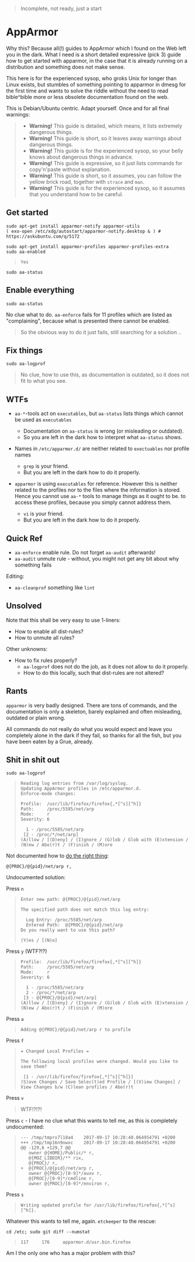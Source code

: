 > Incomplete, not ready, just a start

# AppArmor

Why this?  Because all(!) guides to AppArmor which I found on the Web left you in the dark.
What I need is a short detailed expressive (pick 3) guide how to get started with apparmor,
in the case that it is already running on a distribution and something does not make sense.

This here is for the experienced sysop, who groks Unix for longer than Linux exists,
but stumbles of something pointing to apparmor in dmesg for the first time
and wants to solve the riddle without the need to read bible^bible
more or less obsolete documentation found on the web.

This is Debian/Ubuntu centric.  Adapt yourself.  Once and for all final warnings:

> - **Warning!**  This guide is detailed, which means, it lists extremely dangerous things.
> - **Warning!**  This guide is short, so it leaves away warnings about dangerous things.
> - **Warning!**  This guide is for the experienced sysop, so your belly knows about dangerous things in advance.
> - **Warning!**  This guide is expressive, so it just lists commands for copy'n'paste without explanation.
> - **Warning!**  This guide is short, so it assumes, you can follow the yellow brick road, together with `strace` and `man`.
> - **Warning!**  This guide is for the experienced sysop, so it assumes that you understand how to be careful.

## Get started

    sudo apt-get install apparmor-notify apparmor-utils
    ( exo-open /etc/xdg/autostart/apparmor-notify.desktop & ) # https://askubuntu.com/q/5172

    sudo apt-get install apparmor-profiles apparmor-profiles-extra
    sudo aa-enabled

>     Yes

    sudo aa-status

## Enable everything

    sudo aa-status

No clue what to do.  `aa-enforce` fails for 11 profiles which are listed as "complaining",
because what is presented there cannot be enabled.

> So the obvious way to do it just fails, still searching for a solution ..


## Fix things

    sudo aa-logprof

> No clue, how to use this, as documentation is outdated, so it does not fit to what you see.

## WTFs

- `aa-*`-tools act on `executables`, but `aa-status` lists things which cannot be used as `executables`
  - Documentation on `aa-status` is wrong (or misleading or outdated).
  - So you are left in the dark how to interpret what `aa-status` shows.

- Names in `/etc/apparmor.d/` are neither related to `exectuables` nor profile names
  - `grep` is your friend.
  - But you are left in the dark how to do it properly.

- `apparmor` is using `executables` for reference.
However this is neither related to the profiles nor to the files where the information is stored.
Hence you cannot use `aa-*` tools to manage things as it ought to be.
to access these profiles, because you simply cannot address them.
  - `vi` is your friend.
  - But you are left in the dark how to do it properly.


## Quick Ref

- `aa-enforce` enable rule.  Do not forget `aa-audit` afterwards!
- `aa-audit` unmute rule - without, you might not get any bit about why something fails

Editing:

- `aa-cleanprof` something like `lint`

## Unsolved

Note that this shall be very easy to use 1-liners:

- How to enable all dist-rules?
- How to unmute all rules?

Other unknowns:

- How to fix rules properly?
  - `aa-logprof` does not do the job, as it does not allow to do it properly.
  - How to do this locally, such that dist-rules are not altered?

## Rants

`apparmor` is very badly designed.  There are tons of commands, and the documentation is only a skeleton, barely explained and often misleading, outdated or plain wrong.

All commands do not really do what you would expect and leave you completely alone in the dark if they fail, so thanks for all the fish, but you have been eaten by a Grue, already.

## Shit in shit out

    sudo aa-logprof 

>     Reading log entries from /var/log/syslog.
>     Updating AppArmor profiles in /etc/apparmor.d.
>     Enforce-mode changes:
>     
>     Profile:  /usr/lib/firefox/firefox{,*[^s][^h]}
>     Path:     /proc/5585/net/arp
>     Mode:     r
>     Severity: 6
>     
>       1 - /proc/5585/net/arp 
>      [2 - /proc/*/net/arp]
>     (A)llow / [(D)eny] / (I)gnore / (G)lob / Glob with (E)xtension / (N)ew / Abo(r)t / (F)inish / (M)ore

Not documented how to [do the right thing](https://lists.ubuntu.com/archives/apparmor/2016-November/010254.html):

    @{PROC}/@{pid}/net/arp r,

Undocumented solution:

Press `n`

>     Enter new path: @{PROC}/@{pid}/net/arp
>     
>     The specified path does not match this log entry:
>     
>       Log Entry: /proc/5585/net/arp
>       Entered Path:  @{PROC}/@{pid}/net/arp
>     Do you really want to use this path?
>     
>     (Y)es / [(N)o]

Press `y` (WTF?!?)

>     Profile:  /usr/lib/firefox/firefox{,*[^s][^h]}
>     Path:     /proc/5585/net/arp
>     Mode:     r
>     Severity: 6
>     
>       1 - /proc/5585/net/arp 
>       2 - /proc/*/net/arp 
>      [3 - @{PROC}/@{pid}/net/arp]
>     (A)llow / [(D)eny] / (I)gnore / (G)lob / Glob with (E)xtension / (N)ew / Abo(r)t / (F)inish / (M)ore

Press `a`

>     Adding @{PROC}/@{pid}/net/arp r to profile

Press `f`

>     = Changed Local Profiles =
>     
>     The following local profiles were changed. Would you like to save them?
>     
>      [1 - /usr/lib/firefox/firefox{,*[^s][^h]}]
>     (S)ave Changes / Save Selec(t)ed Profile / [(V)iew Changes] / View Changes b/w (C)lean profiles / Abo(r)t

Press `v`

> WTF!?!?!

Press `c` - I have no clue what this wants to tell me, as this is completely undocumented:

>     --- /tmp/tmprx7l18a4    2017-09-17 10:28:40.064954791 +0200
>     +++ /tmp/tmp16n9owxc    2017-09-17 10:28:40.064954791 +0200
>     @@ -129,6 +129,7 @@
>        owner @{HOME}/Public/* r,
>        @{MOZ_LIBDIR}/** rix,
>        @{PROC}/ r,
>     +  @{PROC}/@{pid}/net/arp r,
>        owner @{PROC}/[0-9]*/auxv r,
>        @{PROC}/[0-9]*/cmdline r,
>        owner @{PROC}/[0-9]*/environ r,

Press `s`

>     Writing updated profile for /usr/lib/firefox/firefox{,*[^s][^h]}.

Whatever this wants to tell me, again.  `etckeeper` to the rescue:

    cd /etc; sudo git diff --numstat

>     117     176     apparmor.d/usr.bin.firefox

Am I the only one who has a major problem with this?
